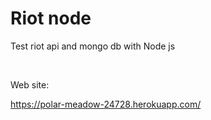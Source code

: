 <h1>Riot node</h1>
<p>Test riot api and mongo db with Node js</p>
<br>
<p>Web site: </p>
<a href='https://polar-meadow-24728.herokuapp.com/'>https://polar-meadow-24728.herokuapp.com/</a>
